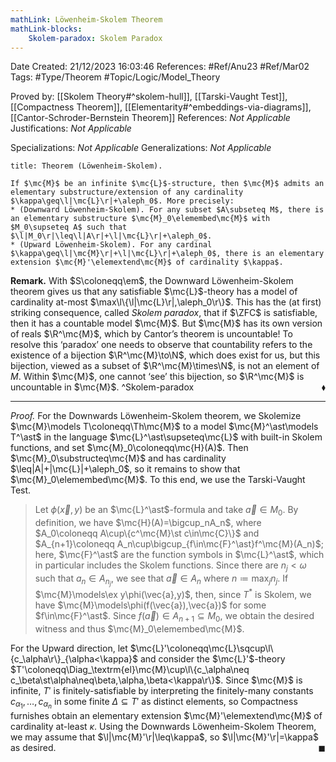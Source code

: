```yaml
---
mathLink: Löwenheim-Skolem Theorem
mathLink-blocks:
    Skolem-paradox: Skolem Paradox
---
```


<div class="topSpace"></div>

Date Created: 21/12/2023 16:03:46
References: #Ref/Anu23 #Ref/Mar02
Tags: #Type/Theorem #Topic/Logic/Model_Theory

Proved by: [[Skolem Theory#^skolem-hull]], [[Tarski-Vaught Test]], [[Compactness Theorem]], [[Elementarity#^embeddings-via-diagrams]], [[Cantor-Schroder-Bernstein Theorem]]
References: <i>Not Applicable</i>
Justifications: <i>Not Applicable</i>

Specializations: <i>Not Applicable</i>
Generalizations: <i>Not Applicable</i>

``` ad-Theorem
title: Theorem (Löwenheim-Skolem).

If $\mc{M}$ be an infinite $\mc{L}$-structure, then $\mc{M}$ admits an elementary substructure/extension of any cardinality $\kappa\geq\l|\mc{L}\r|+\aleph_0$. More precisely:
* (Downward Löwenheim-Skolem). For any subset $A\subseteq M$, there is an elementary substructure $\mc{M}_0\elemembed\mc{M}$ with $M_0\supseteq A$ such that $\l|M_0\r|\leq\l|A\r|+\l|\mc{L}\r|+\aleph_0$.
* (Upward Löwenheim-Skolem). For any cardinal $\kappa\geq\l|\mc{M}\r|+\l|\mc{L}\r|+\aleph_0$, there is an elementary extension $\mc{M}'\elemextend\mc{M}$ of cardinality $\kappa$.

```

<b>Remark.</b> With $S\coloneqq\em$, the Downward Löwenheim-Skolem theorem gives us that any satisfiable $\mc{L}$-theory has a model of cardinality at-most $\max\l\{\l|\mc{L}\r|,\aleph_0\r\}$. This has the (at first) striking consequence, called <i>Skolem paradox</i>, that if $\ZFC$ is satisfiable, then it has a countable model $\mc{M}$. But $\mc{M}$ has its own version of reals $\R^\mc{M}$, which by Cantor’s theorem is uncountable! To resolve this ‘paradox’ one needs to observe that countability refers to the existence of a bijection $\R^\mc{M}\to\N$, which does exist for us, but this bijection, viewed as a subset of $\R^\mc{M}\times\N$, is not an element of $M$. Within $\mc{M}$, one cannot ‘see’ this bijection, so $\R^\mc{M}$ is uncountable in $\mc{M}$.<span style="float:right;">$\blacklozenge$</span> ^Skolem-paradox

---

<i>Proof.</i> For the Downwards Löwenheim-Skolem theorem, we Skolemize $\mc{M}\models T\coloneqq\Th\mc{M}$ to a model $\mc{M}^\ast\models T^\ast$ in the language $\mc{L}^\ast\supseteq\mc{L}$ with built-in Skolem functions, and set $\mc{M}_0\coloneqq\mc{H}(A)$. Then $\mc{M}_0\substructeq\mc{M}$ and has cardinality $\leq|A|+|\mc{L}|+\aleph_0$, so it remains to show that $\mc{M}_0\elemembed\mc{M}$. To this end, we use the Tarski-Vaught Test.
>Let $\phi(\vec{x},y)$ be an $\mc{L}^\ast$-formula and take $\vec{a}\in M_0$. By definition, we have $\mc{H}(A)=\bigcup_nA_n$, where $A_0\coloneqq A\cup\{c^\mc{M}\st c\in\mc{C}\}$ and $A_{n+1}\coloneqq A_n\cup\bigcup_{f\in\mc{F}^\ast}f^\mc{M}(A_n)$; here, $\mc{F}^\ast$ are the function symbols in $\mc{L}^\ast$, which in particular includes the Skolem functions. Since there are $n_j<\omega$ such that $a_n\in A_{n_j}$, we see that $\vec{a}\in A_n$ where $n\coloneqq\max_jn_j$. If $\mc{M}\models\ex y\phi(\vec{a},y)$, then, since $T^\ast$ is Skolem, we have $\mc{M}\models\phi(f(\vec{a}),\vec{a})$ for some $f\in\mc{F}^\ast$. Since $f(\vec{a})\in A_{n+1}\subseteq M_0$, we obtain the desired witness and thus $\mc{M}_0\elemembed\mc{M}$.

For the Upward direction, let $\mc{L}'\coloneqq\mc{L}\sqcup\l\{c_\alpha\r\}_{\alpha<\kappa}$ and consider the $\mc{L}'$-theory $T'\coloneqq\Diag_\textrm{el}\mc{M}\cup\l\{c_\alpha\neq c_\beta\st\alpha\neq\beta,\alpha,\beta<\kappa\r\}$. Since $\mc{M}$ is infinite, $T'$ is finitely-satisfiable by interpreting the finitely-many constants $c_{\alpha_1},\dots,c_{\alpha_n}$ in some finite $\Delta\subseteq T'$ as distinct elements, so Compactness furnishes obtain an elementary extension $\mc{M}'\elemextend\mc{M}$ of cardinality at-least $\kappa$. Using the Downwards Löwenheim-Skolem Theorem, we may assume that $\l|\mc{M}'\r|\leq\kappa$, so $\l|\mc{M}'\r|=\kappa$ as desired.<span style="float:right;">$\blacksquare$</span>
